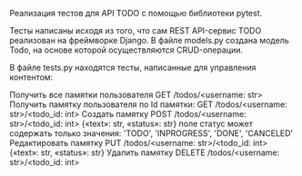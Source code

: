 Реализация тестов для API TODO с помощью библиотеки pytest. 

Тесты написаны исходя из того, что сам REST API-сервис TODO реализован на фреймворке Django.
В файле models.py создана модель Todo, на основе которой осуществляются CRUD-операции.

В файле tests.py находятся тесты, написанные для управления контентом:

Получить все памятки пользователя GET /todos/<username: str>
Получить памятку пользователя по Id памятки: GET /todos/<username: str>/<todo_id: int>
Создать памятку POST /todos/<username: str>/<todo_id: int> {«text»: str, «status»: str}
поле статус может содержать только значения: 'TODO', 'INPROGRESS', 'DONE', 'CANCELED'
Редактировать памятку PUT /todos/<username: str>/<todo_id: int> {«text»: str, «status»: str}
Удалить памятку DELETE /todos/<username: str>/<todo_id: int>
